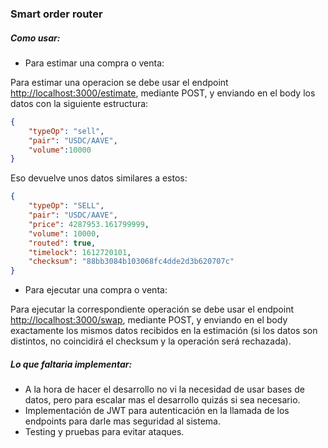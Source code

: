 ### **Smart order router**

##### *Como usar:* 

- Para estimar una compra o venta:

Para estimar una operacion se debe usar el endpoint [http://localhost:3000/estimate](http://localhost:3000/estimate), mediante POST, y enviando en el body los datos con la siguiente estructura:

```json
{
    "typeOp": "sell",
    "pair": "USDC/AAVE",
    "volume":10000
}
```

Eso devuelve unos datos similares a estos:

```json
{
    "typeOp": "SELL",
    "pair": "USDC/AAVE",
    "price": 4287953.161799999,
    "volume": 10000,
    "routed": true,
    "timelock": 1612720101,
    "checksum": "88bb3084b103068fc4dde2d3b620707c"
}
```

- Para ejecutar una compra o venta:

Para ejecutar la correspondiente operación se debe usar el endpoint [http://localhost:3000/swap](http://localhost:3000/swap), mediante POST, y enviando en el body exactamente los mismos datos recibidos en la estimación (si los datos son distintos, no coincidirá el checksum y la operación será rechazada).

##### *Lo que faltaria implementar:* 

- A la hora de hacer el desarrollo no vi la necesidad de usar bases de datos, pero para escalar mas el desarrollo quizás si sea necesario.
- Implementación de JWT para autenticación en la llamada de los endpoints para darle mas seguridad al sistema.
- Testing y pruebas para evitar ataques.



